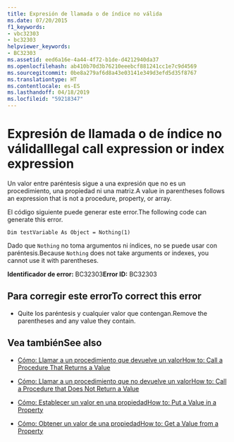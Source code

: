 ```yaml
---
title: Expresión de llamada o de índice no válida
ms.date: 07/20/2015
f1_keywords:
- vbc32303
- bc32303
helpviewer_keywords:
- BC32303
ms.assetid: eed6a16e-4a44-4f72-b1de-d4212940da37
ms.openlocfilehash: ab410b70d3b76210eeebcf881241cc1e7c9d4569
ms.sourcegitcommit: 0be8a279af6d8a43e03141e349d3efd5d35f8767
ms.translationtype: HT
ms.contentlocale: es-ES
ms.lasthandoff: 04/18/2019
ms.locfileid: "59218347"
---
```

# <a name="illegal-call-expression-or-index-expression"></a><span data-ttu-id="afb7f-102">Expresión de llamada o de índice no válida</span><span class="sxs-lookup"><span data-stu-id="afb7f-102">Illegal call expression or index expression</span></span>
<span data-ttu-id="afb7f-103">Un valor entre paréntesis sigue a una expresión que no es un procedimiento, una propiedad ni una matriz.</span><span class="sxs-lookup"><span data-stu-id="afb7f-103">A value in parentheses follows an expression that is not a procedure, property, or array.</span></span>  
  
 <span data-ttu-id="afb7f-104">El código siguiente puede generar este error.</span><span class="sxs-lookup"><span data-stu-id="afb7f-104">The following code can generate this error.</span></span>  
  
 `Dim testVariable As Object = Nothing(1)`  
  
 <span data-ttu-id="afb7f-105">Dado que `Nothing` no toma argumentos ni índices, no se puede usar con paréntesis.</span><span class="sxs-lookup"><span data-stu-id="afb7f-105">Because `Nothing` does not take arguments or indexes, you cannot use it with parentheses.</span></span>  
  
 <span data-ttu-id="afb7f-106">**Identificador de error:** BC32303</span><span class="sxs-lookup"><span data-stu-id="afb7f-106">**Error ID:** BC32303</span></span>  
  
## <a name="to-correct-this-error"></a><span data-ttu-id="afb7f-107">Para corregir este error</span><span class="sxs-lookup"><span data-stu-id="afb7f-107">To correct this error</span></span>  
  
-   <span data-ttu-id="afb7f-108">Quite los paréntesis y cualquier valor que contengan.</span><span class="sxs-lookup"><span data-stu-id="afb7f-108">Remove the parentheses and any value they contain.</span></span>  
  
## <a name="see-also"></a><span data-ttu-id="afb7f-109">Vea también</span><span class="sxs-lookup"><span data-stu-id="afb7f-109">See also</span></span>

- [<span data-ttu-id="afb7f-110">Cómo: Llamar a un procedimiento que devuelve un valor</span><span class="sxs-lookup"><span data-stu-id="afb7f-110">How to: Call a Procedure That Returns a Value</span></span>](../../visual-basic/programming-guide/language-features/procedures/how-to-call-a-procedure-that-returns-a-value.md)
- [<span data-ttu-id="afb7f-111">Cómo: Llamar a un procedimiento que no devuelve un valor</span><span class="sxs-lookup"><span data-stu-id="afb7f-111">How to: Call a Procedure that Does Not Return a Value</span></span>](../../visual-basic/programming-guide/language-features/procedures/how-to-call-a-procedure-that-does-not-return-a-value.md)

- [<span data-ttu-id="afb7f-112">Cómo: Establecer un valor en una propiedad</span><span class="sxs-lookup"><span data-stu-id="afb7f-112">How to: Put a Value in a Property</span></span>](../../visual-basic/programming-guide/language-features/procedures/how-to-put-a-value-in-a-property.md)
- [<span data-ttu-id="afb7f-113">Cómo: Obtener un valor de una propiedad</span><span class="sxs-lookup"><span data-stu-id="afb7f-113">How to: Get a Value from a Property</span></span>](../../visual-basic/programming-guide/language-features/procedures/how-to-get-a-value-from-a-property.md)

